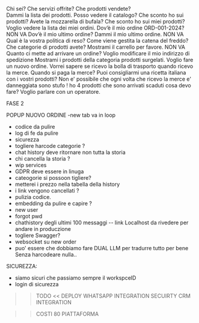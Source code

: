 Chi sei?
Che servizi offrite?
Che prodotti vendete?  
Dammi la lista dei prodotti.
Posso vedere il catalogo?
Che sconto ho sui prodotti?
Avete la mozzarella di bufala?
Che sconto ho sui miei prodotti?
Voglio vedere la lista dei miei ordini.
Dov’è il mio ordine ORD-001-2024? NON VA
Dov’è il mio ultimo ordine?
Dammi il mio ultimo ordine. NON VA
Qual è la vostra politica di reso?
Come viene gestita la catena del freddo?
Che categorie di prodotti avete?
Mostrami il carrello per favore. NON VA
Quanto ci mette ad arrivare un ordine?
Voglio modificare il mio indirizzo di spedizione
Mostrami i prodotti della categoria prodotti surgelati.
Voglio fare un nuovo ordine.
Vorrei sapere se ricevo la bolla di trasporto quando ricevo la merce.
Quando si paga la merce?
Puoi consigliarmi una ricetta italiana con i vostri prodotti?
Non e' possibile che ogni volta che ricevo la merce e' danneggiata sono stufo !
ho 4 prodotti che sono arrivati scaduti cosa devo fare?
Voglio parlare con un operatore.

FASE 2

POPUP NUOVO ORDINE
-new tab va in loop

- codice da pulire
- log di fe da pulire
- sicurezza
- togliere harcode categorie ?
- chat history deve ritornare non tutta la storia
- chi cancella la storia ?
- wip services
- GDPR deve essere in linuga
- cateogorie si possoon tigliere?
- metterei i prezzo nella tabella della history
- i link vengono cancellati ?
- pulizia codice.
- embedding da pulire e capire ?
- new user
- forgot pwd
- chathistory degli ultimi 100 messaggi
  -- link Localhost da rivedere per andare in produczione
- togliere Swagger?
- websocket su new order
- puo' essere che dobbiamo fare DUAL LLM per tradurre tutto per bene
  Senza harcodeare nulla..

SICUREZZA:

- siamo sicuri che passiamo sempre il workspceID
- login di sicurezza

> > TODO <<
> > DEPLOY
> > WHATSAPP INTEGRATION
> > SECUIRTY
> > CRM INTEGRATION

> > COSTI 80
> > PIATTAFORMA
